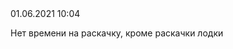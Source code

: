 <div class="article-publication-date">
    <time datetime="2021-06-01 10:04">01.06.2021 10:04</time>
</div>

Нет времени на раскачку, кроме раскачки лодки